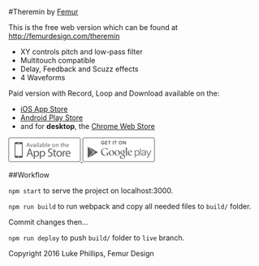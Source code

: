 #Theremin by [Femur](http://femurdesign.com)

This is the free web version which can be found at http://femurdesign.com/theremin

- XY controls pitch and low-pass filter
- Multitouch compatible
- Delay, Feedback and Scuzz effects
- 4 Waveforms

Paid version with Record, Loop and Download available on the: 
- [iOS App Store](http://geo.itunes.apple.com/us/app/theremin-synth-loop-record/id1104816326?mt=8) 
- [Android Play Store](https://play.google.com/store/apps/details?id=com.femurdesign.theremin) 
- and for **desktop**, the [Chrome Web Store](https://chrome.google.com/webstore/detail/theremin/ghajldemkobafmgejbnjpeohpifhkhjd)


<a href="http://geo.itunes.apple.com/us/app/theremin-synth-loop-record/id1104816326?mt=8">
  <img src="./.github/apple-store.png" alt="iOS App Store" height="48"/>
</a>
<a href="https://play.google.com/store/apps/details?id=com.femurdesign.theremin">
  <img src="./.github/google-play.png" alt="Android Play Store" height="48"/>
</a>


##Workflow

`npm start` to serve the project on localhost:3000.

`npm run build` to run webpack and copy all needed files to `build/` folder.

Commit changes then...    

`npm run deploy` to push `build/` folder to `live` branch.


Copyright 2016 Luke Phillips, Femur Design
